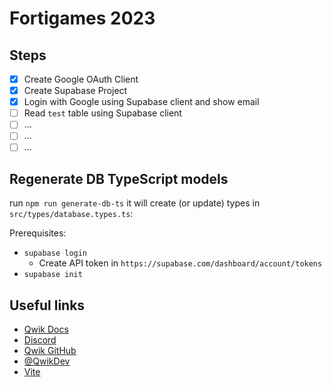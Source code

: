 # Fortigames 2023

## Steps

- [x] Create Google OAuth Client
- [x] Create Supabase Project
- [x] Login with Google using Supabase client and show email
- [ ] Read `test` table using Supabase client
- [ ] ...
- [ ] ...
- [ ] ...

## Regenerate DB TypeScript models

run `npm run generate-db-ts` it will create (or update) types in `src/types/database.types.ts`:

Prerequisites:

- `supabase login`
    - Create API token in `https://supabase.com/dashboard/account/tokens`
- `supabase init`

## Useful links

- [Qwik Docs](https://qwik.builder.io/)
- [Discord](https://qwik.builder.io/chat)
- [Qwik GitHub](https://github.com/BuilderIO/qwik)
- [@QwikDev](https://twitter.com/QwikDev)
- [Vite](https://vitejs.dev/)
